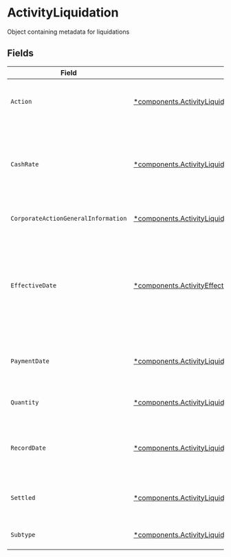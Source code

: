 # ActivityLiquidation

Object containing metadata for liquidations


## Fields

| Field                                                                                                                                                                     | Type                                                                                                                                                                      | Required                                                                                                                                                                  | Description                                                                                                                                                               | Example                                                                                                                                                                   |
| ------------------------------------------------------------------------------------------------------------------------------------------------------------------------- | ------------------------------------------------------------------------------------------------------------------------------------------------------------------------- | ------------------------------------------------------------------------------------------------------------------------------------------------------------------------- | ------------------------------------------------------------------------------------------------------------------------------------------------------------------------- | ------------------------------------------------------------------------------------------------------------------------------------------------------------------------- |
| `Action`                                                                                                                                                                  | [*components.ActivityLiquidationAction](../../models/components/activityliquidationaction.md)                                                                             | :heavy_minus_sign:                                                                                                                                                        | Denotes whether the shares are incoming or outgoing                                                                                                                       | INCOMING                                                                                                                                                                  |
| `CashRate`                                                                                                                                                                | [*components.ActivityLiquidationCashRate](../../models/components/activityliquidationcashrate.md)                                                                         | :heavy_minus_sign:                                                                                                                                                        | The rate (raw value, not a percentage, example: 50% will be .5 in this field) at which cash will be disbursed to the shareholder                                          | {<br/>"value": "0.25"<br/>}                                                                                                                                               |
| `CorporateActionGeneralInformation`                                                                                                                                       | [*components.ActivityLiquidationCorporateActionGeneralInformation](../../models/components/activityliquidationcorporateactiongeneralinformation.md)                       | :heavy_minus_sign:                                                                                                                                                        | Common fields for corporate actions                                                                                                                                       |                                                                                                                                                                           |
| `EffectiveDate`                                                                                                                                                           | [*components.ActivityEffectiveDate](../../models/components/activityeffectivedate.md)                                                                                     | :heavy_minus_sign:                                                                                                                                                        | Effective date as declared by the primary exchange that generally coincides with cessation of trading in the old security and commencement of trading in the new security | {<br/>"day": 14,<br/>"month": 5,<br/>"year": 2024<br/>}                                                                                                                   |
| `PaymentDate`                                                                                                                                                             | [*components.ActivityLiquidationPaymentDate](../../models/components/activityliquidationpaymentdate.md)                                                                   | :heavy_minus_sign:                                                                                                                                                        | The anticipated payment date at the depository                                                                                                                            | {<br/>"day": 14,<br/>"month": 5,<br/>"year": 2024<br/>}                                                                                                                   |
| `Quantity`                                                                                                                                                                | [*components.ActivityLiquidationQuantity](../../models/components/activityliquidationquantity.md)                                                                         | :heavy_minus_sign:                                                                                                                                                        | The position on which the corporate action was paid                                                                                                                       | {<br/>"value": "0.25"<br/>}                                                                                                                                               |
| `RecordDate`                                                                                                                                                              | [*components.ActivityLiquidationRecordDate](../../models/components/activityliquidationrecorddate.md)                                                                     | :heavy_minus_sign:                                                                                                                                                        | The date on which positions are recorded in order to calculate entitlement                                                                                                | {<br/>"day": 14,<br/>"month": 5,<br/>"year": 2024<br/>}                                                                                                                   |
| `Settled`                                                                                                                                                                 | [*components.ActivityLiquidationSettled](../../models/components/activityliquidationsettled.md)                                                                           | :heavy_minus_sign:                                                                                                                                                        | The accounts settled position for which the corporate action was paid                                                                                                     | {<br/>"value": "0.25"<br/>}                                                                                                                                               |
| `Subtype`                                                                                                                                                                 | [*components.ActivityLiquidationSubtype](../../models/components/activityliquidationsubtype.md)                                                                           | :heavy_minus_sign:                                                                                                                                                        | The subtype for the corporate action event                                                                                                                                | LIQUIDATION                                                                                                                                                               |